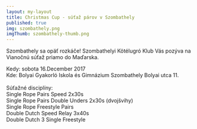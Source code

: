 ```yaml
---
layout: my-layout
title: Christmas Cup - súťaž párov v Szombathely
published: true
img: szombathely.png
imgThumb: szombathely-thumb.png
---
```


Szombathely sa opäť rozkáče!
Szombathelyi Kötélugró Klub Vás pozýva na Vianočnú súťaž priamo do Maďarska. 

Kedy: sobota 16.December 2017  
Kde: Bolyai Gyakorló Iskola és Gimnázium Szombathely Bolyai utca 11.  
​  
Súťažné disciplíny:  
Single Rope Pairs Speed 2x30s  
Single Rope Pairs Double Unders 2x30s (dvojšvihy)  
Single Rope Freestyle Pairs  
​
Double Dutch Speed Relay 3x40s  
Double Dutch 3 Single Freestyle

<!--more-->
